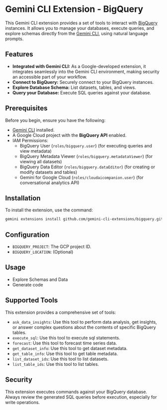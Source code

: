 # Gemini CLI Extension - BigQuery

This Gemini CLI extension provides a set of tools to interact with [BigQuery](https://cloud.google.com/bigquery/docs) instances. It allows you to manage your databases, execute queries, and explore schemas directly from the [Gemini CLI](https://google-gemini.github.io/gemini-cli/), using natural language prompts.

## Features

*   **Integrated with Gemini CLI:** As a Google-developed extension, it integrates seamlessly into the Gemini CLI environment, making security an accessible part of your workflow.
*   **Connect to BigQuery:** Securely connect to your BigQuery instances.
*   **Explore Database Schema:** List datasets, tables, and views.
*   **Query your Database:** Execute SQL queries against your database.

## Prerequisites

Before you begin, ensure you have the following:

*   [Gemini CLI](https://github.com/google-gemini/gemini-cli) installed.
*   A Google Cloud project with the **BigQuery API** enabled.
*   IAM Permissions:
    *   BigQuery User (`roles/bigquery.user`) (for executing queries and view
        metadata)
    *   BigQuery Metadata Viewer (`roles/bigquery.metadataViewer`) (for viewing all datasets)
    *   BigQuery Data Editor (`roles/bigquery.dataEditor`) (for creating or modify datasets and tables)
    *   Gemini for Google Cloud (`roles/cloudaicompanion.user`) (for conversational analytics API)

## Installation

To install the extension, use the command:

```bash
gemini extensions install github.com/gemini-cli-extensions/bigquery.git
```

## Configuration

*   `BIGQUERY_PROJECT`: The GCP project ID.
*   `BIGQUERY_LOCATION`: (Optional)

## Usage

* Explore Schemas and Data
* Generate code

## Supported Tools

This extension provides a comprehensive set of tools:

* `ask_data_insights`: Use this tool to perform data analysis, get insights, or answer complex questions about the contents of specific BigQuery tables.
* `execute_sql`: Use this tool to execute sql statements.
* `forecast`: Use this tool to forecast time series data.
* `get_dataset_info`: Use this tool to get dataset metadata.
* `get_table_info`: Use this tool to get table metadata.
* `list_dataset_ids`: Use this tool to list datasets.
* `list_table_ids`: Use this tool to list tables.

## Security

This extension executes commands against your BigQuery database. Always review the generated SQL queries before execution, especially for write operations.